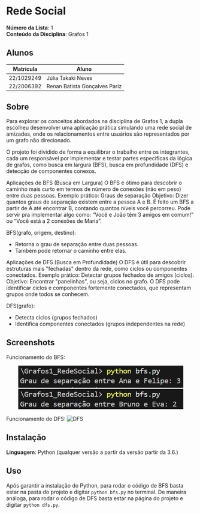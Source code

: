 # Rede Social

**Número da Lista**: 1<br>
**Conteúdo da Disciplina**: Grafos 1<br>

## Alunos
|Matrícula | Aluno |
| -- | -- |
| 22/1029249  |  Júlia Takaki Neves |
| 22/2006392  |  Renan Batista Gonçalves Pariz |

## Sobre 
Para explorar os conceitos abordados na disciplina de Grafos 1, a dupla escolheu desenvolver uma aplicação prática simulando uma rede social de amizades, onde os relacionamentos entre usuários são representados por um grafo não direcionado.

O projeto foi dividido de forma a equilibrar o trabalho entre os integrantes, cada um responsável por implementar e testar partes específicas da lógica de grafos, como busca em largura (BFS), busca em profundidade (DFS) e detecção de componentes conexos.

Aplicações de BFS (Busca em Largura)
O BFS é ótimo para descobrir o caminho mais curto em termos de número de conexões (não em peso) entre duas pessoas.
Exemplo prático: Graus de separação
Objetivo: Dizer quantos graus de separação existem entre a pessoa A e B.
É feito um BFS a partir de A até encontrar B, contando quantos níveis você percorreu.
Pode servir pra implementar algo como: “Você e João têm 3 amigos em comum!” ou “Você está a 2 conexões de Maria”.

BFS(grafo, origem, destino):
- Retorna o grau de separação entre duas pessoas.
- Também pode retornar o caminho entre elas.

Aplicações de DFS (Busca em Profundidade)
O DFS é útil para descobrir estruturas mais "fechadas" dentro da rede, como ciclos ou componentes conectados.
Exemplo prático: Detectar grupos fechados de amigos (ciclos).
Objetivo: Encontrar "panelinhas", ou seja, ciclos no grafo.
O DFS pode identificar ciclos e componentes fortemente conectados, que representam grupos onde todos se conhecem.

DFS(grafo):
- Detecta ciclos (grupos fechados)
- Identifica componentes conectados (grupos independentes na rede)

## Screenshots
Funcionamento do BFS:
<center>
  <img src="assets/bfs1.jpg" alt="BFS">
  <img src="assets/bfs2.jpg" alt="BFS">
</center>

Funcionamento do DFS:
![DFS](assets/dfs.jpg)

## Instalação 
**Linguagem**: Python (qualquer versão a partir da versão partir da 3.6.)<br>

## Uso 
Após garantir a instalação do Python, para rodar o código de BFS basta estar na pasta do projeto e digitar `python bfs.py` no terminal. 
De maneira análoga, para rodar o código de DFS basta estar na página do projeto e digitar `python dfs.py`.